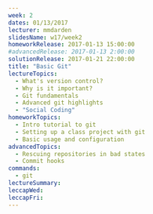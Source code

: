 ```yaml
---
week: 2
dates: 01/13/2017
lecturer: mmdarden
slidesName: w17/week2
homeworkRelease: 2017-01-13 15:00:00
#advancedRelease: 2017-01-13 2:00:00
solutionRelease: 2017-01-21 22:00:00
title: "Basic Git"
lectureTopics:
  - What's version control?
  - Why is it important?
  - Git fundamentals
  - Advanced git highlights
  - "Social Coding"
homeworkTopics:
  - Intro tutorial to git
  - Setting up a class project with git
  - Basic usage and configuration
advancedTopics:
  - Rescuing repositories in bad states
  - Commit hooks
commands:
  - git
lectureSummary:
leccapWed:
leccapFri:
---
```

